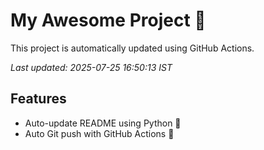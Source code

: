 # My Awesome Project 🚀

This project is automatically updated using GitHub Actions.

_Last updated: 2025-07-25 16:50:13 IST_

## Features
- Auto-update README using Python 🐍
- Auto Git push with GitHub Actions 🤖
